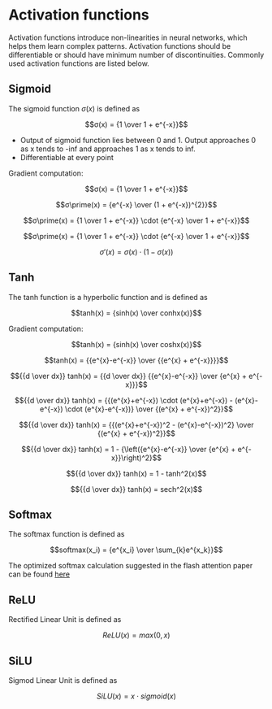 # Activation functions
Activation functions introduce non-linearities in neural networks, which helps them learn complex patterns. Activation functions should be differentiable or should have minimum number of discontinuities. Commonly used activation functions are listed below. 

## Sigmoid
The sigmoid function $σ(x)$ is defined as 

$$σ(x) = {1 \over 1 + e^{-x}}$$

* Output of sigmoid function lies between 0 and 1. Output approaches 0 as x tends to -inf and approaches 1 as x tends to inf.
* Differentiable at every point

Gradient computation:

$$σ(x) = {1 \over 1 + e^{-x}}$$

$$σ\prime(x) = {e^{-x} \over (1 + e^{-x})^{2}}$$

$$σ\prime(x) = {1 \over 1 + e^{-x}} \cdot {e^{-x} \over 1 + e^{-x}}$$

$$σ\prime(x) = {1 \over 1 + e^{-x}} \cdot {e^{-x} \over 1 + e^{-x}}$$

$$σ\prime(x) = σ(x) \cdot ( 1 - σ(x))$$

## Tanh
The tanh function is a hyperbolic function and is defined as

$$tanh(x) = {sinh(x) \over conhx(x)}$$

Gradient computation:

$$tanh(x) = {sinh(x) \over coshx(x)}$$

$$tanh(x) = {{e^{x}-e^{-x}} \over {{e^{x} + e^{-x}}}}$$

$${{d \over dx}} tanh(x) = {{d \over dx}} {{e^{x}-e^{-x}} \over {e^{x} + e^{-x}}}$$

$${{d \over dx}} tanh(x) = {{(e^{x}+e^{-x}) \cdot (e^{x}+e^{-x}) - (e^{x}-e^{-x}) \cdot (e^{x}-e^{-x})} \over {(e^{x} + e^{-x})^2}}$$

$${{d \over dx}} tanh(x) = {{(e^{x}+e^{-x})^2 - (e^{x}-e^{-x})^2} \over {(e^{x} + e^{-x})^2}}$$

$${{d \over dx}} tanh(x) = 1 - {\left({e^{x}-e^{-x}} \over {e^{x} + e^{-x}}\right)^2}$$

$${{d \over dx}} tanh(x) = 1 - tanh^2(x)$$

$${{d \over dx}} tanh(x) = sech^2(x)$$


## Softmax
The softmax function is defined as

$$softmax(x_i) = {e^{x_i} \over \sum_{k}e^{x_k}}$$

The optimized softmax calculation suggested in the flash attention paper can be found [here](/tools/softmax.py)

## ReLU

Rectified Linear Unit is defined as 

$$ReLU(x) = max(0, x)$$

## SiLU
Sigmod Linear Unit is defined as

$$SiLU(x) = x \cdot sigmoid(x)$$
